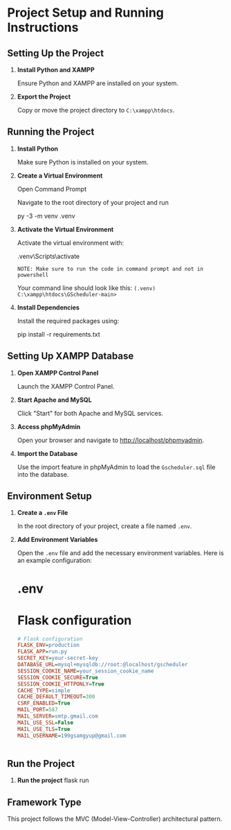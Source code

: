# Project Setup and Running Instructions

## Setting Up the Project

1. **Install Python and XAMPP**

   Ensure Python and XAMPP are installed on your system.

2. **Export the Project**

   Copy or move the project directory to `C:\xampp\htdocs`.

## Running the Project

1. **Install Python**

   Make sure Python is installed on your system.

2. **Create a Virtual Environment**

   Open Command Prompt

   Navigate to the root directory of your project and run

   py -3 -m venv .venv

3. **Activate the Virtual Environment**

   Activate the virtual environment with:

   .venv\Scripts\activate

   `NOTE: Make sure to run the code in command prompt and not in powershell`

   Your command line should look like this: `(.venv) C:\xampp\htdocs\GScheduler-main>`

4. **Install Dependencies**

   Install the required packages using:

   pip install -r requirements.txt

## Setting Up XAMPP Database

1. **Open XAMPP Control Panel**

   Launch the XAMPP Control Panel.

2. **Start Apache and MySQL**

   Click "Start" for both Apache and MySQL services.

3. **Access phpMyAdmin**

   Open your browser and navigate to [http://localhost/phpmyadmin](http://localhost/phpmyadmin).

4. **Import the Database**

   Use the import feature in phpMyAdmin to load the `Gscheduler.sql` file into the database.

## Environment Setup

1. **Create a `.env` File**

   In the root directory of your project, create a file named `.env`.

2. **Add Environment Variables**

   Open the `.env` file and add the necessary environment variables. Here is an example configuration:

   # .env


   
   # Flask configuration
      <!-- #FLASK_APP = __init__.py -->
   ```ini
   # Flask configuration
   FLASK_ENV=production
   FLASK_APP=run.py
   SECRET_KEY=your-secret-key
   DATABASE_URL=mysql+mysqldb://root:@localhost/gscheduler
   SESSION_COOKIE_NAME=your_session_cookie_name
   SESSION_COOKIE_SECURE=True
   SESSION_COOKIE_HTTPONLY=True
   CACHE_TYPE=simple
   CACHE_DEFAULT_TIMEOUT=300
   CSRF_ENABLED=True
   MAIL_PORT=587
   MAIL_SERVER=smtp.gmail.com
   MAIL_USE_SSL=False
   MAIL_USE_TLS=True
   MAIL_USERNAME=199gsamgyup@gmail.com
            
## Run the Project

1. **Run the project**
   flask run

## Framework Type

This project follows the MVC (Model-View-Controller) architectural pattern.
